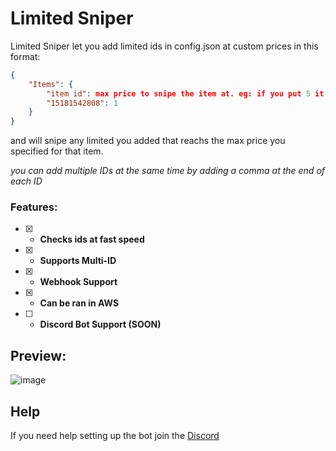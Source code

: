 # Limited Sniper
Limited Sniper let you add limited ids in config.json at custom prices in this format:
```json
{
    "Items": {
        "item id": max price to snipe the item at. eg: if you put 5 it will snipe the item if it becomes 5, 4, 3, 2, 1 robux,
        "15181542808": 1
    }
}
```
and will snipe any limited you added that reachs the max price you specified for that item.

*you can add multiple IDs at the same time by adding a comma at the end of each ID*
### Features:
- [x] - **Checks ids at fast speed**
- [x] - **Supports Multi-ID**
- [x] - **Webhook Support** 
- [x] - **Can be ran in AWS** 
- [ ] - **Discord Bot Support (SOON)** 

## Preview:
![image](https://github.com/Aspectise/Limited-Sniper/assets/90333100/fd04a8f7-7dd8-4263-a778-abd4322cf1cb)

## Help
If you need help setting up the bot join the [Discord](https://discord.gg/deathsniper)
